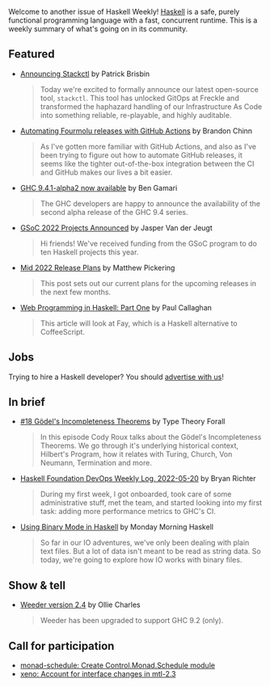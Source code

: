 Welcome to another issue of Haskell Weekly!
[Haskell](https://www.haskell.org) is a safe, purely functional programming language with a fast, concurrent runtime.
This is a weekly summary of what's going on in its community.

## Featured

- [Announcing Stackctl](https://tech.freckle.com/2022/05/20/announcing-stackctl/) by Patrick Brisbin
  > Today we're excited to formally announce our latest open-source tool, `stackctl`. This tool has unlocked GitOps at Freckle and transformed the haphazard handling of our Infrastructure As Code into something reliable, re-playable, and highly auditable.

- [Automating Fourmolu releases with GitHub Actions](https://brandonchinn178.github.io/blog/2022/05/19/automating-fourmolu-releases-with-github-actions.html) by Brandon Chinn
  > As I've gotten more familiar with GitHub Actions, and also as I've been trying to figure out how to automate GitHub releases, it seems like the tighter out-of-the-box integration between the CI and GitHub makes our lives a bit easier.

- [GHC 9.4.1-alpha2 now available](https://discourse.haskell.org/t/ghc-9-4-1-alpha2-now-available/4582?u=taylorfausak) by Ben Gamari
  > The GHC developers are happy to announce the availability of the second alpha release of the GHC 9.4 series.

- [GSoC 2022 Projects Announced](https://discourse.haskell.org/t/gsoc-2022-projects-announced/4572?u=taylorfausak) by Jasper Van der Jeugt
  > Hi friends! We've received funding from the GSoC program to do ten Haskell projects this year.

- [Mid 2022 Release Plans](https://www.haskell.org/ghc/blog/20220523-release-status.html) by Matthew Pickering
  > This post sets out our current plans for the upcoming releases in the next few months.

- [Web Programming in Haskell: Part One](https://medium.com/pragmatic-programmers/web-programming-in-haskell-part-one-603d3027e127) by Paul Callaghan
  > This article will look at Fay, which is a Haskell alternative to CoffeeScript.

## Jobs

Trying to hire a Haskell developer?
You should [advertise with us](https://haskellweekly.news/advertising.html)!

## In brief

- [#18 Gödel's Incompleteness Theorems](https://www.typetheoryforall.com/2022/05/19/18-Godel-Incompleteness-Theorems-(Cody-Roux).html) by Type Theory Forall
  > In this episode Cody Roux talks about the Gödel's Incompleteness Theorems. We go through it's underlying historical context, Hilbert's Program, how it relates with Turing, Church, Von Neumann, Termination and more.

- [Haskell Foundation DevOps Weekly Log, 2022-05-20](https://discourse.haskell.org/t/haskell-foundation-devops-weekly-log-2022-05-20/4564?u=taylorfausak) by Bryan Richter
  > During my first week, I got onboarded, took care of some administrative stuff, met the team, and started looking into my first task: adding more performance metrics to GHC's CI.

- [Using Binary Mode in Haskell](https://mmhaskell.com/blog/2022/5/23/using-binary-mode-in-haskell) by Monday Morning Haskell
  > So far in our IO adventures, we've only been dealing with plain text files. But a lot of data isn't meant to be read as string data. So today, we're going to explore how IO works with binary files.

## Show & tell

- [Weeder version 2.4](https://github.com/ocharles/weeder/releases/tag/2.4.0) by Ollie Charles
  > Weeder has been upgraded to support GHC 9.2 (only).

## Call for participation

- [monad-schedule: Create Control.Monad.Schedule module](https://github.com/turion/monad-schedule/issues/9)
- [xeno: Account for interface changes in mtl-2.3](https://github.com/ocramz/xeno/issues/59)
